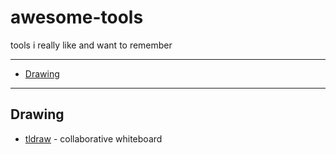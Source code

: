 # awesome-tools
tools i really like and want to remember

---

- [Drawing](#drawing)

---

## Drawing
- [tldraw](https://github.com/tldraw/tldraw) - collaborative whiteboard
